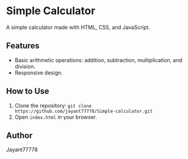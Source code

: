 # Simple Calculator

A simple calculator made with HTML, CSS, and JavaScript.

## Features
- Basic arithmetic operations: addition, subtraction, multiplication, and division.
- Responsive design.

## How to Use
1. Clone the repository: `git clone https://github.com/jayant77778/Simple-calculator.git`
2. Open `index.html` in your browser.

## Author
Jayant77778
